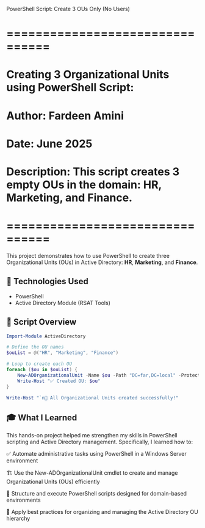 PowerShell Script: Create 3 OUs Only (No Users)
# ================================
# Creating 3 Organizational Units using PowerShell Script:
# Author: Fardeen Amini
# Date: June 2025
# Description: This script creates 3 empty OUs in the domain: HR, Marketing, and Finance.
# ================================
This project demonstrates how to use PowerShell to create three Organizational Units (OUs) in Active Directory: **HR**, **Marketing**, and **Finance**.

## 🔧 Technologies Used
- PowerShell
- Active Directory Module (RSAT Tools)

## 📜 Script Overview
```powershell
Import-Module ActiveDirectory

# Define the OU names
$ouList = @("HR", "Marketing", "Finance")

# Loop to create each OU
foreach ($ou in $ouList) {
    New-ADOrganizationalUnit -Name $ou -Path "DC=far,DC=local" -ProtectedFromAccidentalDeletion $false
    Write-Host "✅ Created OU: $ou"
}

Write-Host "`n🎉 All Organizational Units created successfully!"
```
## 🎓 What I Learned
This hands-on project helped me strengthen my skills in PowerShell scripting and Active Directory management. Specifically, I learned how to:

✅ Automate administrative tasks using PowerShell in a Windows Server environment

🏗️ Use the New-ADOrganizationalUnit cmdlet to create and manage Organizational Units (OUs) efficiently

🧠 Structure and execute PowerShell scripts designed for domain-based environments

📁 Apply best practices for organizing and managing the Active Directory OU hierarchy


